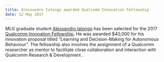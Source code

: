 ```yaml
---
title: Alessandro Ialongo awarded Qualcomm Innovation Fellowship
date: 12 May 2017
---
```


MLG graduate student [Alessandro Ialongo](http://mlg.eng.cam.ac.uk/?portfolio=alessandro-davide-ialongo) has been selected for the 2017 [Qualcomm Innovation Fellowship](https://www.qualcomm.com/invention/research/university-relations/innovation-fellowship). He was awarded $40,000 for his innovation proposal titled “Learning and Decision-Making for Autonomous Behaviour”. The fellowship also involves the assignment of a Qualcomm researcher as mentor to facilitate close collaboration and interaction with Qualcomm Research & Development .